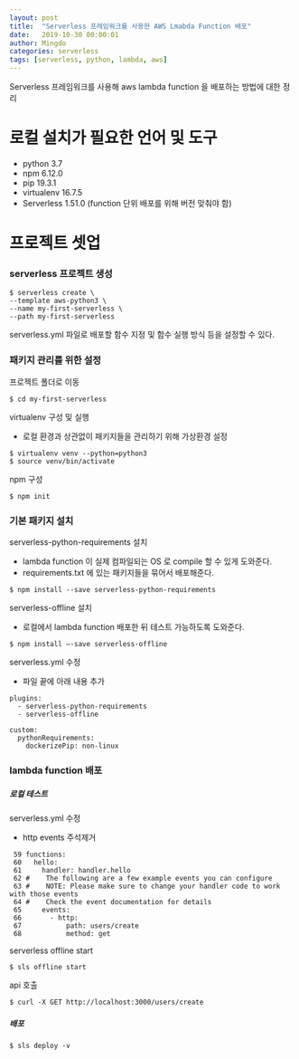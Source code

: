 ```yaml
---
layout: post
title:  "Serverless 프레임워크를 사용한 AWS Lmabda Function 배포"
date:   2019-10-30 00:00:01
author: Mingdo
categories: serverless
tags: [serverless, python, lambda, aws]
---
```


Serverless 프레임워크를 사용해 aws lambda function 을 배포하는 방법에 대한 정리

# 로컬 설치가 필요한 언어 및 도구
- python 3.7
- npm 6.12.0
- pip 19.3.1
- virtualenv 16.7.5
- Serverless 1.51.0 (function 단위 배포를 위해 버전 맞춰야 함)

# 프로젝트 셋업
### serverless 프로젝트 생성

```
$ serverless create \
--template aws-python3 \
--name my-first-serverless \
--path my-first-serverless
```

serverless.yml 파일로 배포할 함수 지정 및 함수 실행 방식 등을 설정할 수 있다.

### 패키지 관리를 위한 설정
프로젝트 폴더로 이동
  
```
$ cd my-first-serverless
```

virtualenv 구성 및 실행
- 로컬 환경과 상관없이 패키지들을 관리하기 위해 가상환경 설정  

```
$ virtualenv venv --python=python3
$ source venv/bin/activate
```

npm 구성  

```
$ npm init
```

### 기본 패키지 설치
serverless-python-requirements 설치  
- lambda function 이 실제 컴파일되는 OS 로 compile 할 수 있게 도와준다.
- requirements.txt 에 있는 패키지들을 묶어서 배포해준다.  

```
$ npm install --save serverless-python-requirements
```
serverless-offline 설치
- 로컬에서 lambda function 배포한 뒤 테스트 가능하도록 도와준다.  

```
$ npm install —-save serverless-offline
```

serverless.yml 수정
- 파일 끝에 아래 내용 추가  

```
plugins:
  - serverless-python-requirements
  - serverless-offline

custom:
  pythonRequirements:
    dockerizePip: non-linux
```

### lambda function 배포
##### 로컬 테스트
serverless.yml 수정
- http events 주석제거  

```
 59 functions: 
 60   hello: 
 61     handler: handler.hello 
 62 #    The following are a few example events you can configure 
 63 #    NOTE: Please make sure to change your handler code to work with those events 
 64 #    Check the event documentation for details 
 65     events: 
 66       - http: 
 67           path: users/create 
 68           method: get
```

serverless offline start  

```
$ sls offline start
```

api 호출  

```
$ curl -X GET http://localhost:3000/users/create
```

##### 배포

```
$ sls deploy -v
```
